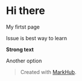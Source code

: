 # Hi there

My firtst page

Issue is best way to learn

**Strong text**

Another option
> Created with [MarkHub](http://markhub.io/).
<!--markhub_data:
eyJoaXN0b3J5IjpbLTE5MDQzMzcwMCwxNzY2MzA1NTk4LDEwMz
E2NjU4ODIsLTQyMDI2ODg5N119
-->